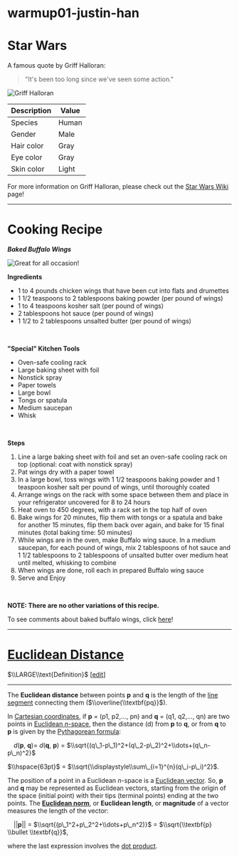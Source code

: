 warmup01-justin-han
================

Star Wars
=========

A famous quote by Griff Halloran:

> "It's been too long since we've seen some action."

![*Griff Halloran*](https://vignette.wikia.nocookie.net/starwars/images/6/64/SWResistance-GriffHalloran.jpg/revision/latest?cb=20180914204636)

| Description | Value |
|-------------|-------|
| Species     | Human |
| Gender      | Male  |
| Hair color  | Gray  |
| Eye color   | Gray  |
| Skin color  | Light |

For more information on Griff Halloran, please check out the [Star Wars Wiki](https://starwars.fandom.com/wiki/Griff_Halloran) page!

------------------------------------------------------------------------

Cooking Recipe
==============

***Baked Buffalo Wings***

![*Great for all occasion!*](https://smittenkitchendotcom.files.wordpress.com/2019/01/oven-baked-buffalo-wings.jpg?w=1500)

**Ingredients**

-   1 to 4 pounds chicken wings that have been cut into flats and drumettes
-   1 1/2 teaspoons to 2 tablespoons baking powder (per pound of wings)
-   1 to 4 teaspoons kosher salt (per pound of wings)
-   2 tablespoons hot sauce (per pound of wings)
-   1 1/2 to 2 tablespoons unsalted butter (per pound of wings)

 

**"Special" Kitchen Tools**

-   Oven-safe cooling rack
-   Large baking sheet with foil
-   Nonstick spray
-   Paper towels
-   Large bowl
-   Tongs or spatula
-   Medium saucepan
-   Whisk

 

**Steps**

1.  Line a large baking sheet with foil and set an oven-safe cooling rack on top (optional: coat with nonstick spray)
2.  Pat wings dry with a paper towel
3.  In a large bowl, toss wings with 1 1/2 teaspoons baking powder and 1 teaspoon kosher salt per pound of wings, until thoroughly coated
4.  Arrange wings on the rack with some space between them and place in your refrigerator uncovered for 8 to 24 hours
5.  Heat oven to 450 degrees, with a rack set in the top half of oven
6.  Bake wings for 20 minutes, flip them with tongs or a spatula and bake for another 15 minutes, flip them back over again, and bake for 15 final minutes (total baking time: 50 minutes)
7.  While wings are in the oven, make Buffalo wing sauce. In a medium saucepan, for each pound of wings, mix 2 tablespoons of hot sauce and 1 1/2 tablespoons to 2 tablespoons of unsalted butter over medium heat until melted, whisking to combine
8.  When wings are done, roll each in prepared Buffalo wing sauce
9.  Serve and Enjoy

 

**NOTE: There are no other variations of this recipe.**

To see comments about baked buffalo wings, click [here](https://smittenkitchen.com/2019/01/baked-buffalo-wings/)!

------------------------------------------------------------------------

[Euclidean Distance](https://en.wikipedia.org/wiki/Euclidean_distance)
======================================================================

$\\LARGE\\text{Definition}$ \[[edit](https://en.wikipedia.org/w/index.php?title=Euclidean_distance&action=edit&section=1)\]

------------------------------------------------------------------------

The **Euclidean distance** between points **p** and **q** is the length of the [line segment](https://en.wikipedia.org/wiki/Line_segment) connecting them ($\\overline{\\textbf{pq}}$).  

In [Cartesian coordinates](https://en.wikipedia.org/wiki/Cartesian_coordinates), if **p** = (p1, p2,..., pn) and **q** = (q1, q2,..., qn) are two points in [Euclidean *n*-space](https://en.wikipedia.org/wiki/Euclidean_space), then the distance (d) from **p** to **q**, or from **q** to **p** is given by the [Pythagorean formula](https://en.wikipedia.org/wiki/Pythagorean_theorem):

 *d*(**p**, **q**)= *d*(**q**, **p**) = $\\sqrt{(q\_1-p\_1)^2+(q\_2-p\_2)^2+\\dots+(q\_n-p\_n)^2}$  

$\\hspace{63pt}$ = $\\sqrt{\\displaystyle\\sum\_{i=1}^{n}(q\_i-p\_i)^2}$.

The position of a point in a Euclidean *n*-space is a [Euclidean vector](https://en.wikipedia.org/wiki/Euclidean_vector). So, **p** and **q** may be represented as Euclidean vectors, starting from the origin of the space (initial point) with their tips (terminal points) ending at the two points. The [**Euclidean norm**](https://en.wikipedia.org/wiki/Euclidean_norm), or **Euclidean length**, or **magnitude** of a vector measures the length of the vector:

 ||**p**|| = $\\sqrt{(p\_1^2+p\_2^2+\\dots+p\_n^2)}$ = $\\sqrt{\\textbf{p} \\bullet \\textbf{q}}$,

where the last expression involves the [dot product](https://en.wikipedia.org/wiki/Dot_product).
